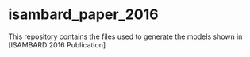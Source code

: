 # isambard_paper_2016
This repository contains the files used to generate the models shown in [ISAMBARD 2016 Publication]
